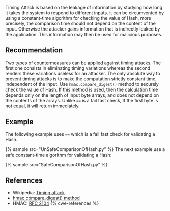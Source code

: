 Timing Attack is based on the leakage of information by studying how long it takes the system to respond to different inputs. it can be circumvented by using a constant-time algorithm for checking the value of Hash, more precisely, the comparison time should not depend on the content of the input. Otherwise the attacker gains information that is indirectly leaked by the application. This information may then be used for malicious purposes.


## Recommendation
Two types of countermeasures can be applied against timing attacks. The first one consists in eliminating timing variations whereas the second renders these variations useless for an attacker. The only absolute way to prevent timing attacks is to make the computation strictly constant time, independent of the input. Use `hmac.compare_digest()` method to securely check the value of Hash. If this method is used, then the calculation time depends only on the length of input byte arrays, and does not depend on the contents of the arrays. Unlike `==` is a fail fast check, If the first byte is not equal, it will return immediately.


## Example
The following example uses `==` which is a fail fast check for validating a Hash.

{% sample src="UnSafeComparisonOfHash.py" %}
The next example use a safe constant-time algorithm for validating a Hash:

{% sample src="SafeComparisonOfHash.py" %}

## References
* Wikipedia: [Timing attack](https://en.wikipedia.org/wiki/Timing_attack).
* [hmac.compare_digest() method](https://docs.python.org/3/library/hmac.html#hmac.compare_digest)
* HMAC: [RFC 2104](https://datatracker.ietf.org/doc/html/rfc2104.html)
{% cwe-references %}
